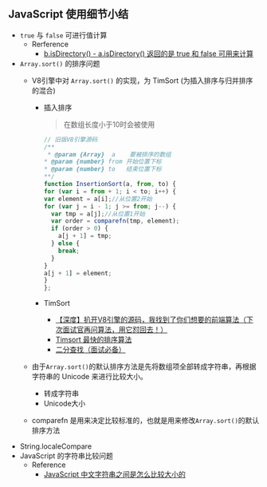 <!--
 * @Author: your name
 * @Date: 2020-12-13 11:43:40
 * @LastEditTime: 2021-01-20 13:49:46
 * @LastEditors: Please set LastEditors
 * @Description: In User Settings Edit
 * @FilePath: \electron-vue-vite\src\render\node\README.md
-->
## JavaScript 使用细节小结
  - `true` 与 `false` 可进行值计算
    - Rerference
      - [b.isDirectory() - a.isDirectory() 返回的是 true 和 false 可用来计算](https://segmentfault.com/q/1010000038460792/a-1020000038462319)
  - `Array.sort()` 的排序问题
    - V8引擎中对 `Array.sort()` 的实现，为 TimSort (为插入排序与归并排序的混合)
      - 插入排序
        > 在数组长度小于10时会被使用
        ```js
        // 旧版V8引擎源码
        /**
         * @param {Array}  a    要被排序的数组
        * @param {number} from 开始位置下标
        * @param {number} to   结束位置下标
        **/
        function InsertionSort(a, from, to) {
        for (var i = from + 1; i < to; i++) {
        var element = a[i];//从位置2开始
        for (var j = i - 1; j >= from; j--) {
          var tmp = a[j];//从位置1开始
          var order = comparefn(tmp, element);
          if (order > 0) {
            a[j + 1] = tmp;
          } else {
            break;
          }
        }
        a[j + 1] = element;
        }
        };
        ```

      - TimSort
        - [【深度】扒开V8引擎的源码，我找到了你们想要的前端算法（下次面试官再问算法，用它怼回去！）](https://blog.51cto.com/14160840/2435653)
        - [Timsort 最快的排序算法](https://segmentfault.com/a/1190000020280815)
        - [二分查找（面试必备）](https://segmentfault.com/a/1190000008699980)

    - 由于`Array.sort()`的默认排序方法是先将数组项全部转成字符串，再根据字符串的 Unicode 来进行比较大小。
      - 转成字符串
      - Unicode大小
    - comparefn 是用来决定比较标准的，也就是用来修改`Array.sort()`的默认排序方法
      > 
  - String.localeCompare
  - JavaScript 的字符串比较问题
    - Reference
      - [JavaScript 中文字符串之间是怎么比较大小的](https://segmentfault.com/q/1010000038462514)